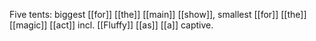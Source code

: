 Five tents: biggest [[for]] [[the]] [[main]] [[show]], smallest [[for]] [[the]] [[magic]] [[act]] incl. [[Fluffy]] [[as]] [[a]] captive.